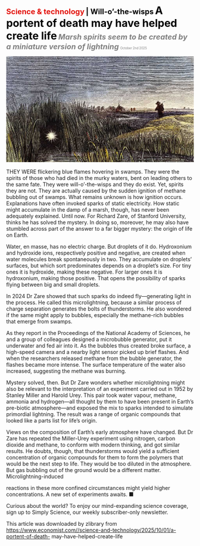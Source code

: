 <span style="color:#E3120B; font-size:14.9pt; font-weight:bold;">Science & technology</span> <span style="color:#000000; font-size:14.9pt; font-weight:bold;">| Will-o’-the-wisps</span>
<span style="color:#000000; font-size:21.0pt; font-weight:bold;">A portent of death may have helped create life</span>
<span style="color:#808080; font-size:14.9pt; font-weight:bold; font-style:italic;">Marsh spirits seem to be created by a miniature version of lightning</span>
<span style="color:#808080; font-size:6.2pt;">October 2nd 2025</span>

![](../images/067_A_portent_of_death_may_have_helped_create_life/p0271_img01.jpeg)

THEY WERE flickering blue flames hovering in swamps. They were the spirits of those who had died in the murky waters, bent on leading others to the same fate. They were will-o’-the-wisps and they do exist. Yet, spirits they are not. They are actually caused by the sudden ignition of methane bubbling out of swamps. What remains unknown is how ignition occurs. Explanations have often invoked sparks of static electricity. How static might accumulate in the damp of a marsh, though, has never been adequately explained. Until now. For Richard Zare, of Stanford University, thinks he has solved the mystery. In doing so, moreover, he may also have stumbled across part of the answer to a far bigger mystery: the origin of life on Earth.

Water, en masse, has no electric charge. But droplets of it do. Hydroxonium and hydroxide ions, respectively positive and negative, are created when water molecules break spontaneously in two. They accumulate on droplets’ surfaces, but which sort predominates depends on a droplet’s size. For tiny ones it is hydroxide, making these negative. For larger ones it is hydroxonium, making those positive. That opens the possibility of sparks flying between big and small droplets.

In 2024 Dr Zare showed that such sparks do indeed fly—generating light in the process. He called this microlightning, because a similar process of charge separation generates the bolts of thunderstorms. He also wondered if the same might apply to bubbles, especially the methane-rich bubbles that emerge from swamps.

As they report in the Proceedings of the National Academy of Sciences, he and a group of colleagues designed a microbubble generator, put it underwater and fed air into it. As the bubbles thus created broke surface, a high-speed camera and a nearby light sensor picked up brief flashes. And when the researchers released methane from the bubble generator, the flashes became more intense. The surface temperature of the water also increased, suggesting the methane was burning.

Mystery solved, then. But Dr Zare wonders whether microlightning might also be relevant to the interpretation of an experiment carried out in 1952 by Stanley Miller and Harold Urey. This pair took water vapour, methane, ammonia and hydrogen—all thought by them to have been present in Earth’s pre-biotic atmosphere—and exposed the mix to sparks intended to simulate primordial lightning. The result was a range of organic compounds that looked like a parts list for life’s origin.

Views on the composition of Earth’s early atmosphere have changed. But Dr Zare has repeated the Miller-Urey experiment using nitrogen, carbon dioxide and methane, to conform with modern thinking, and got similar results. He doubts, though, that thunderstorms would yield a sufficient concentration of organic compounds for them to form the polymers that would be the next step to life. They would be too diluted in the atmosphere. But gas bubbling out of the ground would be a different matter. Microlightning-induced

reactions in these more confined circumstances might yield higher concentrations. A new set of experiments awaits. ■

Curious about the world? To enjoy our mind-expanding science coverage, sign up to Simply Science, our weekly subscriber-only newsletter.

This article was downloaded by zlibrary from https://www.economist.com//science-and-technology/2025/10/01/a-portent-of-death- may-have-helped-create-life